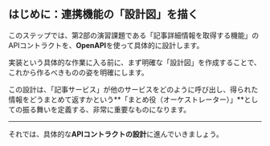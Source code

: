 ## はじめに：連携機能の「設計図」を描く

このステップでは、第2部の演習課題である「記事詳細情報を取得する機能」のAPIコントラクトを、**OpenAPI**を使って具体的に設計します。

実装という具体的な作業に入る前に、まず明確な「設計図」を作成することで、これから作るべきものの姿を明確にします。

この設計は、「記事サービス」が他のサービスをどのように呼び出し、得られた情報をどうまとめて返すかという**「まとめ役（オーケストレーター）」**としての振る舞いを定義する、非常に重要なものになります。

---
それでは、具体的な**APIコントラクトの設計**に進んでいきましょう。